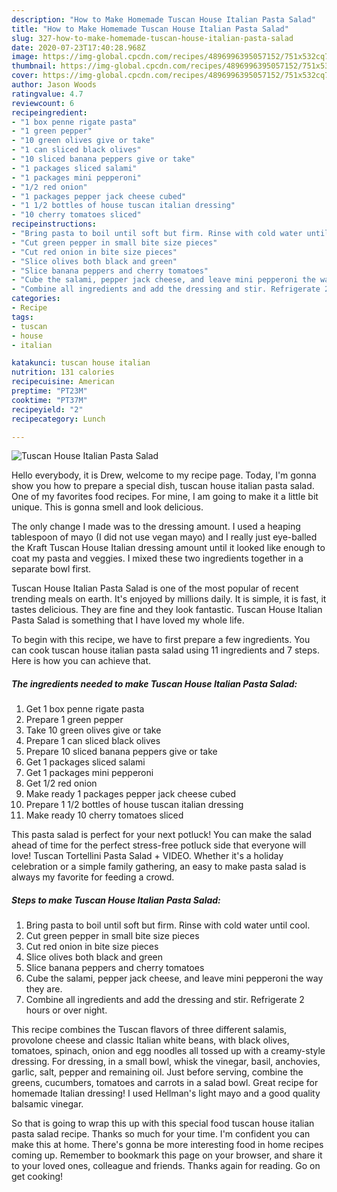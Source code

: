 ```yaml
---
description: "How to Make Homemade Tuscan House Italian Pasta Salad"
title: "How to Make Homemade Tuscan House Italian Pasta Salad"
slug: 327-how-to-make-homemade-tuscan-house-italian-pasta-salad
date: 2020-07-23T17:40:28.968Z
image: https://img-global.cpcdn.com/recipes/4896996395057152/751x532cq70/tuscan-house-italian-pasta-salad-recipe-main-photo.jpg
thumbnail: https://img-global.cpcdn.com/recipes/4896996395057152/751x532cq70/tuscan-house-italian-pasta-salad-recipe-main-photo.jpg
cover: https://img-global.cpcdn.com/recipes/4896996395057152/751x532cq70/tuscan-house-italian-pasta-salad-recipe-main-photo.jpg
author: Jason Woods
ratingvalue: 4.7
reviewcount: 6
recipeingredient:
- "1 box penne rigate pasta"
- "1 green pepper"
- "10 green olives give or take"
- "1 can sliced black olives"
- "10 sliced banana peppers give or take"
- "1 packages sliced salami"
- "1 packages mini pepperoni"
- "1/2 red onion"
- "1 packages pepper jack cheese cubed"
- "1 1/2 bottles of house tuscan italian dressing"
- "10 cherry tomatoes sliced"
recipeinstructions:
- "Bring pasta to boil until soft but firm. Rinse with cold water until cool."
- "Cut green pepper in small bite size pieces"
- "Cut red onion in bite size pieces"
- "Slice olives both black and green"
- "Slice banana peppers and cherry tomatoes"
- "Cube the salami, pepper jack cheese, and leave mini pepperoni the way they are."
- "Combine all ingredients and add the dressing and stir. Refrigerate 2 hours or over night."
categories:
- Recipe
tags:
- tuscan
- house
- italian

katakunci: tuscan house italian 
nutrition: 131 calories
recipecuisine: American
preptime: "PT23M"
cooktime: "PT37M"
recipeyield: "2"
recipecategory: Lunch

---
```



![Tuscan House Italian Pasta Salad](https://img-global.cpcdn.com/recipes/4896996395057152/751x532cq70/tuscan-house-italian-pasta-salad-recipe-main-photo.jpg)

Hello everybody, it is Drew, welcome to my recipe page. Today, I'm gonna show you how to prepare a special dish, tuscan house italian pasta salad. One of my favorites food recipes. For mine, I am going to make it a little bit unique. This is gonna smell and look delicious.

The only change I made was to the dressing amount. I used a heaping tablespoon of mayo (I did not use vegan mayo) and I really just eye-balled the Kraft Tuscan House Italian dressing amount until it looked like enough to coat my pasta and veggies. I mixed these two ingredients together in a separate bowl first.

Tuscan House Italian Pasta Salad is one of the most popular of recent trending meals on earth. It's enjoyed by millions daily. It is simple, it is fast, it tastes delicious. They are fine and they look fantastic. Tuscan House Italian Pasta Salad is something that I have loved my whole life.


To begin with this recipe, we have to first prepare a few ingredients. You can cook tuscan house italian pasta salad using 11 ingredients and 7 steps. Here is how you can achieve that.

<!--inarticleads1-->

##### The ingredients needed to make Tuscan House Italian Pasta Salad:

1. Get 1 box penne rigate pasta
1. Prepare 1 green pepper
1. Take 10 green olives give or take
1. Prepare 1 can sliced black olives
1. Prepare 10 sliced banana peppers give or take
1. Get 1 packages sliced salami
1. Get 1 packages mini pepperoni
1. Get 1/2 red onion
1. Make ready 1 packages pepper jack cheese cubed
1. Prepare 1 1/2 bottles of house tuscan italian dressing
1. Make ready 10 cherry tomatoes sliced


This pasta salad is perfect for your next potluck! You can make the salad ahead of time for the perfect stress-free potluck side that everyone will love! Tuscan Tortellini Pasta Salad + VIDEO. Whether it&#39;s a holiday celebration or a simple family gathering, an easy to make pasta salad is always my favorite for feeding a crowd. 

<!--inarticleads2-->

##### Steps to make Tuscan House Italian Pasta Salad:

1. Bring pasta to boil until soft but firm. Rinse with cold water until cool.
1. Cut green pepper in small bite size pieces
1. Cut red onion in bite size pieces
1. Slice olives both black and green
1. Slice banana peppers and cherry tomatoes
1. Cube the salami, pepper jack cheese, and leave mini pepperoni the way they are.
1. Combine all ingredients and add the dressing and stir. Refrigerate 2 hours or over night.


This recipe combines the Tuscan flavors of three different salamis, provolone cheese and classic Italian white beans, with black olives, tomatoes, spinach, onion and egg noodles all tossed up with a creamy-style dressing. For dressing, in a small bowl, whisk the vinegar, basil, anchovies, garlic, salt, pepper and remaining oil. Just before serving, combine the greens, cucumbers, tomatoes and carrots in a salad bowl. Great recipe for homemade Italian dressing! I used Hellman&#39;s light mayo and a good quality balsamic vinegar. 

So that is going to wrap this up with this special food tuscan house italian pasta salad recipe. Thanks so much for your time. I'm confident you can make this at home. There's gonna be more interesting food in home recipes coming up. Remember to bookmark this page on your browser, and share it to your loved ones, colleague and friends. Thanks again for reading. Go on get cooking!
